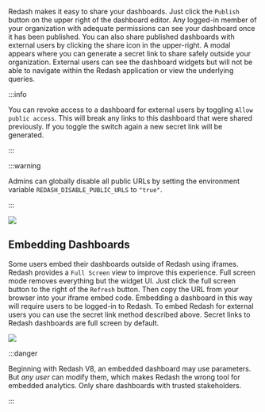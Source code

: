 
Redash makes it easy to share your dashboards. Just click the `Publish` button on the upper right of the dashboard editor. Any logged-in member of your organization with adequate permissions can see your dashboard once it has been published. You can also share published dashboards with external users by clicking the share icon in the upper-right. A modal appears where you can generate a secret link to share safely outside your organization. External users can see the dashboard widgets but will not be able to navigate within the Redash application or view the underlying queries.

:::info

You can revoke access to a dashboard for external users by toggling `Allow public access`. This will break any links to this dashboard that were shared previously. If you toggle the switch again a new secret link will be generated.

:::

:::warning

Admins can globally disable all public URLs by setting the environment variable `REDASH_DISABLE_PUBLIC_URLS` to `"true"`.

:::

![](/static/images/docs/gitbook/turn-on-url-sharing.gif)

## Embedding Dashboards

Some users embed their dashboards outside of Redash using iframes. Redash provides a `Full Screen` view to improve this experience. Full screen mode removes everything but the widget UI. Just click the full screen button to the right of the `Refresh` button. Then copy the URL from your browser into your iframe embed code. Embedding a dashboard in this way will require users to be logged-in to Redash. To embed Redash for external users you can use the secret link method described above. Secret links to Redash dashboards are full screen by default.

![](/static/images/docs/gitbook/full_screen_button.png)

:::danger

Beginning with Redash V8, an embedded dashboard may use parameters. But _any user_ can modify them, which makes Redash the wrong tool for embedded analytics. Only share dashboards with trusted stakeholders.

:::
